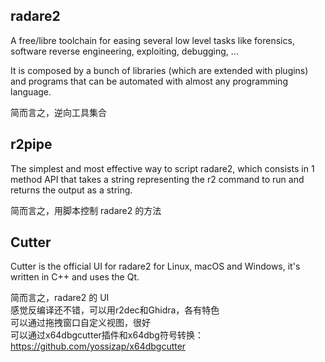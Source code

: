 ## radare2
A free/libre toolchain for easing several low level tasks like forensics, software reverse engineering, exploiting, debugging, ...  

It is composed by a bunch of libraries (which are extended with plugins) and programs that can be automated with almost any programming language.  

简而言之，逆向工具集合  


## r2pipe
The simplest and most effective way to script radare2, which consists in 1 method API that takes a string representing the r2 command to run and returns the output as a string.  

简而言之，用脚本控制 radare2 的方法  


## Cutter
Cutter is the official UI for radare2 for Linux, macOS and Windows, it's written in C++ and uses the Qt.  

简而言之，radare2 的 UI  
感觉反编译还不错，可以用r2dec和Ghidra，各有特色  
可以通过拖拽窗口自定义视图，很好  
可以通过x64dbgcutter插件和x64dbg符号转换：https://github.com/yossizap/x64dbgcutter  